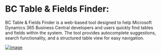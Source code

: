 # BC Table & Fields Finder:
BC Table & Fields Finder is a web-based tool designed to help Microsoft Dynamics 365 Business Central developers and users quickly find tables and fields within the system. The tool provides autocomplete suggestions, search functionality, and a structured table view for easy navigation. 

 [![image](https://github.com/user-attachments/assets/6f2655d5-033b-48c2-865b-670bd03ab5c7)](https://taher-el-mehdi.github.io/bc-table-fields-finder/)
